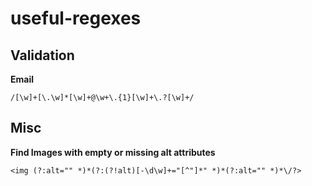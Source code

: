 # useful-regexes

## Validation

**Email**

`/[\w]+[\.\w]*[\w]+@\w+\.{1}[\w]+\.?[\w]+/`


## Misc

**Find Images with empty or missing alt attributes**

`<img (?:alt="" *)*(?:(?!alt)[-\d\w]+="[^"]*" *)*(?:alt="" *)*\/?>`
